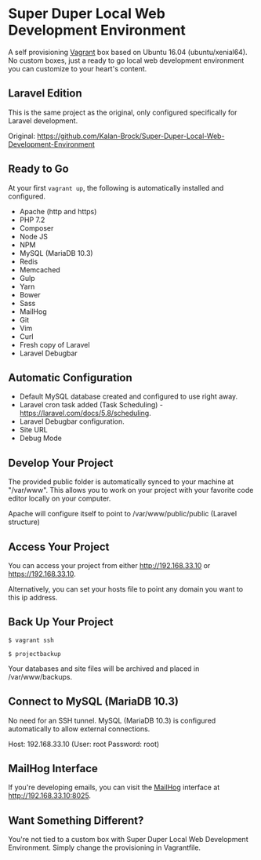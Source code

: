 # Super Duper Local Web Development Environment

A self provisioning [Vagrant](https://www.vagrantup.com/ "Learn More About Vagrant") box based on Ubuntu 16.04 (ubuntu/xenial64).  No custom boxes, just a ready to go local web development environment you can customize to your heart's content.

## Laravel Edition

This is the same project as the original, only configured specifically for Laravel development.

Original:  https://github.com/Kalan-Brock/Super-Duper-Local-Web-Development-Environment

## Ready to Go

At your first ```vagrant up```, the following is automatically installed and configured.

* Apache (http and https)
* PHP 7.2
* Composer
* Node JS
* NPM
* MySQL (MariaDB 10.3)
* Redis
* Memcached
* Gulp
* Yarn
* Bower
* Sass
* MailHog
* Git
* Vim
* Curl
* Fresh copy of Laravel
* Laravel Debugbar

## Automatic Configuration

- Default MySQL database created and configured to use right away.
- Laravel cron task added (Task Scheduling) - https://laravel.com/docs/5.8/scheduling.
- Laravel Debugbar configuration.
- Site URL
- Debug Mode

## Develop Your Project

The provided public folder is automatically synced to your machine at "/var/www".  This allows you to work on your project with your favorite code editor locally on your computer.

Apache will configure itself to point to /var/www/public/public (Laravel structure)

## Access Your Project

You can access your project from either http://192.168.33.10 or https://192.168.33.10.  

Alternatively, you can set your hosts file to point any domain you want to this ip address.

## Back Up Your Project

```$ vagrant ssh```

```$ projectbackup```

Your databases and site files will be archived and placed in /var/www/backups.

## Connect to MySQL (MariaDB 10.3)

No need for an SSH tunnel.  MySQL (MariaDB 10.3) is configured automatically to allow external connections.

Host: 192.168.33.10 (User: root  Password: root)

## MailHog Interface

If you're developing emails, you can visit the [MailHog](https://github.com/mailhog/MailHog "Learn More About MailHog") interface at http://192.168.33.10:8025.

## Want Something Different?

You're not tied to a custom box with Super Duper Local Web Development Environment.  Simply change the provisioning in Vagrantfile.




